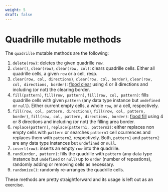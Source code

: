 ```yaml
---
weight: 5
draft: false
---
```


# Quadrille mutable methods

The `quadrille` mutable methods are the following:

1. `delete(row)`: deletes the given quadrille `row`.
2. `clear()`, `clear(row)`, `clear(row, col)`: clears quadrille cells. Either all quadrille cells, a given `row` or a cell,  resp.
3. `clear(row, col, directions)`, `clear(row, col, border)`, `clear(row, col, directions, border)`: [flood clear](https://en.m.wikipedia.org/wiki/Flood_fill) using 4 or 8 directions and including (or not) the clearing border.
4. `fill(pattern)`, `fill(row, pattern)`, `fill(row, col, pattern)`: fills quadrille cells with given `pattern` (any data type instance but `undefined` or `null`). Either current empty cells, a whole `row`, or a cell, respectively.
5. `fill(row, col, pattern, directions)`, `fill(row, col, pattern, border)`, `fill(row, col, pattern, directions, border)`: [flood fill](https://en.m.wikipedia.org/wiki/Flood_fill) using 4 or 8 directions and including (or not) the filling area border.
6. `replace(pattern)`, `replace(pattern1, pattern2)`: either replaces non empty cells with `pattern` or searches `pattern1` cell ocurrences and replaces them with `pattern2`, respectively. Both, `pattern1` and `pattern2` are any data type instances but `undefined` or `null`.
7. `insert(row)`: inserts an empty `row` into the quadrille.
8. `rand(order, pattern)`: fills the quadrille with `pattern` (any data type instance but `undefined` or `null`) up to `order` (number of repeations), randomly adding or removing cells as necessary.
9. `randomize()`: randomly re-arranges the quadrille cells.

These methods are pretty straightforward and its usage is left out as an exercise.